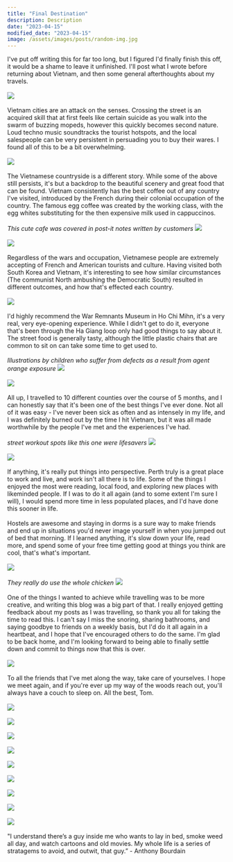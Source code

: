 ```yaml
---
title: "Final Destination"
description: Description
date: "2023-04-15"
modified_date: "2023-04-15"
image: /assets/images/posts/random-img.jpg
---
```


I've put off writing this for far too long, but I figured I'd finally finish this off, it would be a shame to leave it unfinished. I'll post what I wrote before returning about Vietnam, and then some general afterthoughts about my travels. 
\
\
![](/assets/images/posts/post-15/trainstreet.jpg)
\
\
Vietnam cities are an attack on the senses. Crossing the street is an acquired skill that at first feels like certain suicide as you walk into the swarm of buzzing mopeds, however this quickly becomes second nature. Loud techno music soundtracks the tourist hotspots, and the local salespeople can be very persistent in persuading you to buy their wares. I found all of this to be a bit overwhelming.
\
\
![](/assets/images/posts/post-15/street1.jpg)
\
\
The Vietnamese countryside is a different story. While some of the above still persists, it's but a backdrop to the beautiful scenery and great food that can be found. Vietnam consistently has the best coffee out of any country I've visited, introduced by the French during their colonial occupation of the country. The famous egg coffee was created by the working class, with the egg whites substituting for the then expensive milk used in cappuccinos. 
\
\
*This cute cafe was covered in post-it notes written by customers*
![](/assets/images/posts/post-15/coffee3.jpg)
\
\
![](/assets/images/posts/post-15/cafe.jpg)
\
\
Regardless of the wars and occupation, Vietnamese people are extremely accepting of French and American tourists and culture. Having visited both South Korea and Vietnam, it's interesting to see how similar circumstances (The communist North ambushing the Democratic South) resulted in different outcomes, and how that's effected each country.
\
\
![](/assets/images/posts/post-15/church.jpg)
\
\
I'd highly recommend the War Remnants Museum in Ho Chi Mihn, it's a very real, very eye-opening experience. While I didn't get to do it, everyone that's been through the Ha Giang loop only had good things to say about it. The street food is generally tasty, although the little plastic chairs that are common to sit on can take some time to get used to.
\
\
*Illustrations by children who suffer from defects as a result from agent orange exposure*
![](/assets/images/posts/post-15/orange.jpg)
\
\
![](/assets/images/posts/post-15/gun.jpg)
\
\
All up, I travelled to 10 different counties over the course of 5 months, and I can honestly say that it's been one of the best things I've ever done. Not all of it was easy - I've never been sick as often and as intensely in my life, and I was definitely burned out by the time I hit Vietnam, but it was all made worthwhile by the people I've met and the experiences I've had.
\
\
*street workout spots like this one were lifesavers*
![](/assets/images/posts/post-15/workout.jpg)
\
\
![](/assets/images/posts/post-15/street2.jpg)
\
\
If anything, it's really put things into perspective. Perth truly is a great place to work and live, and work isn't all there is to life. Some of the things I enjoyed the most were reading, local food, and exploring new places with likeminded people. If I was to do it all again (and to some extent I'm sure I will), I would spend more time in less populated places, and I'd have done this sooner in life. 
\
\
Hostels are awesome and staying in dorms is a sure way to make friends and end up in situations you'd never image yourself in when you jumped out of bed that morning. If I learned anything, it's slow down your life, read more, and spend some of your free time getting good at things you think are cool, that's what's important.
\
\
![](/assets/images/posts/post-15/food3.jpg)
\
\
*They really do use the whole chicken*
![](/assets/images/posts/post-15/food4.jpg)
\
\
One of the things I wanted to achieve while travelling was to be more creative, and writing this blog was a big part of that. I really enjoyed getting feedback about my posts as I was travelling, so thank you all for taking the time to read this. I can't say I miss the snoring, sharing bathrooms, and saying goodbye to friends on a weekly basis, but I'd do it all again in a heartbeat, and I hope that I've encouraged others to do the same. I'm glad to be back home, and I'm looking forward to being able to finally settle down and commit to things now that this is over.
\
\
![](/assets/images/posts/post-15/food1.jpg)
\
\
To all the friends that I've met along the way, take care of yourselves. I hope we meet again, and if you're ever up my way of the woods reach out, you'll always have a couch to sleep on. All the best, Tom.
\
\
![](/assets/images/posts/post-15/snake.jpg)
\
\
![](/assets/images/posts/post-15/coffee1.jpg)
\
\
![](/assets/images/posts/post-15/halong.jpg)
\
\
![](/assets/images/posts/post-15/coffee2.jpg)
\
\
![](/assets/images/posts/post-15/food1.jpg)
\
\
![](/assets/images/posts/post-15/food2.jpg)
\
\
![](/assets/images/posts/post-15/graves.jpg)
\
\
![](/assets/images/posts/post-15/bombs.jpg)
\
\
![](/assets/images/posts/post-15/hidden.jpg)
\
\
"I understand there’s a guy inside me who wants to lay in bed, smoke weed all day, and watch cartoons and old movies. My whole life is a series of stratagems to avoid, and outwit, that guy.” - Anthony Bourdain